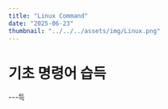 ```yaml
---
title: "Linux Command"
date: "2025-06-23"
thumbnail: "../../../assets/img/Linux.png"
---
```


# 기초 명령어 습득
---득